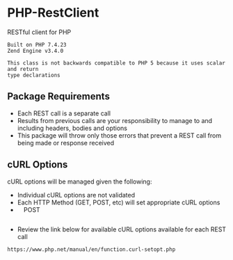 # PHP-RestClient
RESTful client for PHP

```
Built on PHP 7.4.23
Zend Engine v3.4.0

This class is not backwards compatible to PHP 5 because it uses scalar and return
type declarations
```

## Package Requirements
* Each REST call is a separate call
* Results from previous calls are your responsibility to manage to and including headers, bodies and options
* This package will throw only those errors that prevent a REST call from being made or response received

## cURL Options
cURL options will be managed given the following:
* Individual cURL options are not validated
* Each HTTP Method (GET, POST, etc) will set appropriate cURL options
* &emsp;POST
```
```
* Review the link below for available cURL options available for each REST call
```
https://www.php.net/manual/en/function.curl-setopt.php
```
